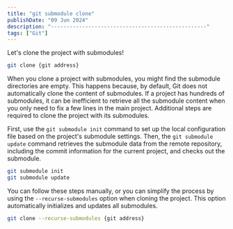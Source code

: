 ```yaml
---
title: "git submodule clone"
publishDate: "09 Jun 2024"
description: "--------------------------------------------------"
tags: ["Git"]
---
```


Let's clone the project with submodules!

```bash
git clone {git address}
```

When you clone a project with submodules, you might find the submodule directories are empty. This happens because, by default, Git does not automatically clone the content of submodules. If a project has hundreds of submodules, it can be inefficient to retrieve all the submodule content when you only need to fix a few lines in the main project. Additional steps are required to clone the project with its submodules.

First, use the `git submodule init` command to set up the local configuration file based on the project's submodule settings. Then, the `git submodule update` command retrieves the submodule data from the remote repository, including the commit information for the current project, and checks out the submodule.

```bash
git submodule init
git submodule update
```

You can follow these steps manually, or you can simplify the process by using the `--recurse-submodules` option when cloning the project. This option automatically initializes and updates all submodules.

```bash
git clone --recurse-submodules {git address}
```